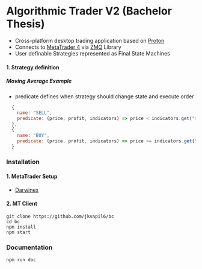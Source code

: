# Algorithmic Trader V2 (Bachelor Thesis) 

- Cross-platform desktop trading application based on [Proton][prot]
- Connects to [MetaTrader 4][mt4] via [ZMQ][zmq] Library
- User definable Strategies represented as Final State Machines

#### 1. Strategy definition

##### Moving Average Example

- predicate defines when strategy should change state and execute order

```javascript
  {
    name: "SELL",
    predicate: (price, profit, indicators) => price < indicators.get("ma100")
  },
  {
    name: "BUY",
    predicate: (price, profit, indicators) => price >= indicators.get("ma100")
  }
```

### Installation

#### 1. MetaTrader Setup

- [Darwinex][dwx]

#### 2. MT Client

```console
git clone https://github.com/jkvapil6/bc
cd bc
npm install
npm start
```

### Documentation

```console
npm run doc
```

[prot]: https://github.com/kusti8/proton-native/
[mt4]: https://www.metatrader4.com/en
[zmq]: https://zeromq.org/
[dwx]: https://github.com/darwinex/DarwinexLabs/tree/master/tools/dwx_zeromq_connector

